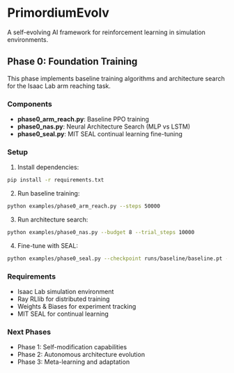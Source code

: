 # PrimordiumEvolv

A self-evolving AI framework for reinforcement learning in simulation environments.

## Phase 0: Foundation Training

This phase implements baseline training algorithms and architecture search for the Isaac Lab arm reaching task.

### Components

- **phase0_arm_reach.py**: Baseline PPO training
- **phase0_nas.py**: Neural Architecture Search (MLP vs LSTM)
- **phase0_seal.py**: MIT SEAL continual learning fine-tuning

### Setup

1. Install dependencies:
```bash
pip install -r requirements.txt
```

2. Run baseline training:
```bash
python examples/phase0_arm_reach.py --steps 50000
```

3. Run architecture search:
```bash
python examples/phase0_nas.py --budget 8 --trial_steps 10000
```

4. Fine-tune with SEAL:
```bash
python examples/phase0_seal.py --checkpoint runs/baseline/baseline.pt --steps 5000
```

### Requirements

- Isaac Lab simulation environment
- Ray RLlib for distributed training
- Weights & Biases for experiment tracking
- MIT SEAL for continual learning

### Next Phases

- Phase 1: Self-modification capabilities
- Phase 2: Autonomous architecture evolution
- Phase 3: Meta-learning and adaptation